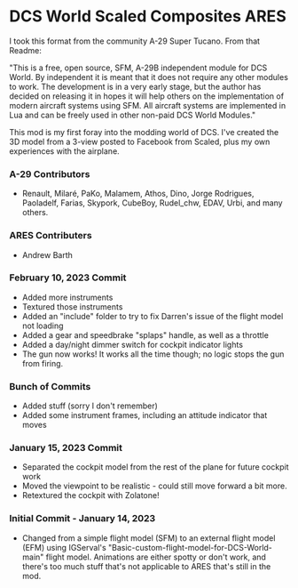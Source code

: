 # DCS World Scaled Composites ARES

I took this format from the community A-29 Super Tucano. From that Readme:

"This is a free, open source, SFM, A-29B independent module for DCS World. By independent it is meant that it does not require any other modules to work.
The development is in a very early stage, but the author has decided on releasing it in hopes it will help others on the implementation of modern aircraft systems using SFM.
All aircraft systems are implemented in Lua and can be freely used in other non-paid DCS World Modules."

This mod is my first foray into the modding world of DCS. I've created the 3D model from a 3-view posted to Facebook from Scaled, plus my own experiences with the airplane.

### A-29 Contributors
- Renault, Milaré, PaKo, Malamem, Athos, Dino, Jorge Rodrigues, Paoladelf, Farias, Skypork, CubeBoy, Rudel_chw, EDAV, Urbi, and many others.
### ARES Contributers
- Andrew Barth

### February 10, 2023 Commit
- Added more instruments
- Textured those instruments
- Added an "include" folder to try to fix Darren's issue of the flight model not loading
- Added a gear and speedbrake "splaps" handle, as well as a throttle
- Added a day/night dimmer switch for cockpit indicator lights
- The gun now works! It works all the time though; no logic stops the gun from firing.

### Bunch of Commits
- Added stuff (sorry I don't remember)
- Added some instrument frames, including an attitude indicator that moves

### January 15, 2023 Commit
- Separated the cockpit model from the rest of the plane for future cockpit work
- Moved the viewpoint to be realistic - could still move forward a bit more.
- Retextured the cockpit with Zolatone!

### Initial Commit - January 14, 2023
- Changed from a simple flight model (SFM) to an external flight model (EFM) using IGServal's "Basic-custom-flight-model-for-DCS-World-main" flight model. Animations are either spotty or don't work, and there's too much stuff that's not applicable to ARES that's still in the mod.